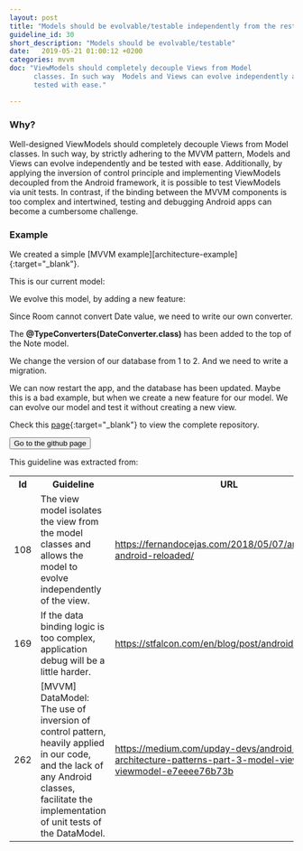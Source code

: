 ```yaml
---
layout: post
title: "Models should be evolvable/testable independently from the rest of the app."
guideline_id: 30
short_description: "Models should be evolvable/testable"
date:   2019-05-21 01:00:12 +0200
categories: mvvm
doc: "ViewModels should completely decouple Views from Model
      classes. In such way  Models and Views can evolve independently and be
      tested with ease."

---
```

<h3>Why?</h3>
Well-designed ViewModels should completely decouple Views from Model
classes. In such way, by strictly adhering to the MVVM
pattern, Models and Views can evolve independently and be
tested with ease. Additionally, by applying the inversion of
control principle and implementing ViewModels decoupled
from the Android framework, it is possible to test ViewModels
via unit tests. In contrast, if the binding between the MVVM
components is too complex and intertwined, testing and debugging Android apps can become a cumbersome challenge.


<h3>Example</h3>
We created a simple [MVVM example][architecture-example]{:target="_blank"}.

This is our current model:
<script src="https://gist.github.com/Geertdepont/e62a8bc6a6a32d822af397e6bee8fdc1.js"></script>

We evolve this model, by adding a new feature:

<script src="https://gist.github.com/Geertdepont/7f3501254b6d2be8b46a0a787a818625.js"></script>

Since Room cannot convert Date value, we need to write our own converter.

<script src="https://gist.github.com/Geertdepont/fa15aa9ffa53d5d3c4710608cade33c6.js"></script>

The <b>@TypeConverters(DateConverter.class)</b> has been added to the top of the Note model.

We change the version of our database from 1 to 2.
And we need to write a migration.

We can now restart the app, and the database has been updated.
Maybe this is a bad example, but when we create a new feature for our model.
We can evolve our model and test it without creating a new view.

Check this [page][architecture-example]{:target="_blank"} to view the complete repository.

<a href="https://github.com/Geertdepont/bachelor_thesis/tree/master/ArchitectureExample" target="_blank"><button type="button" class="btn btn-primary btn-icon-right">Go to the github page</button></a>

This guideline was extracted from:
<table id="guidelinelinks">
  <tr>
    <th>Id</th>
    <th>Guideline</th>
    <th>URL</th>
  </tr>
    <tr>
      <td>108</td>
      <td>The view model isolates the view from the model classes and allows the model to evolve independently of the view.</td>
     <td><a href="https://fernandocejas.com/2018/05/07/architecting-android-reloaded/" target="_blank">https://fernandocejas.com/2018/05/07/architecting-android-reloaded/</a></td>
    </tr>    
    <tr>
      <td>169</td>
      <td>If the data binding logic is too complex, application debug will be a little harder.</td>
     <td><a href="https://stfalcon.com/en/blog/post/android-mvvm" target="_blank">https://stfalcon.com/en/blog/post/android-mvvm</a></td>
    </tr>  
    <tr>
      <td>262</td>
      <td>[MVVM] DataModel: The use of inversion of control pattern, heavily applied in our code, and the lack of any Android classes, facilitate the implementation of unit tests of the DataModel.</td>
     <td><a href="https://medium.com/upday-devs/android-architecture-patterns-part-3-model-view-viewmodel-e7eeee76b73b" target="_blank">https://medium.com/upday-devs/android-architecture-patterns-part-3-model-view-viewmodel-e7eeee76b73b</a></td>
    </tr>    
</table>

[architecture-example]: https://github.com/Geertdepont/bachelor_thesis/tree/master/ArchitectureExample
